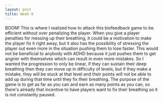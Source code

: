 ```yaml
---
layout: post
title: Week 6
---
```

BOOM! This is where I realized how to attack this biofeedback game to be efficient without over penalizing the player. When you give a player penalties for messing up their breathing, it could be a motivation to make the player fix it right away, but it also has the possibility of stressing the player out even more in the situation pushing them to lose faster. This would not be beneficial to anybody with ADHD because it just pushes them to get angrier with themselves which can result in even more mistakes. So I wanted the progression to only be linear, if they can sustain their deep breathing then they can move up in difficulty of levels, but if they make a mistake, they will be stuck at that level and their points will not be able to add up during that time until they fix their breathing. The purpose of the game is to get as far as you can and earn as many points as you can, so there's already that incentive to have players want to fix their breathing so it is not constantly paused. 
